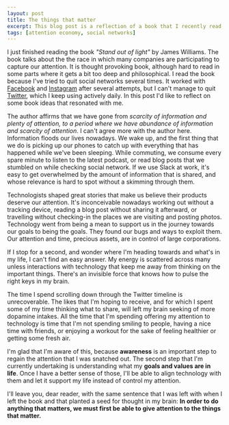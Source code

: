 ```yaml
---
layout: post
title: The things that matter
excerpt: This blog post is a reflection of a book that I recently read, "Stand out of light", and that talks about the attention economy. I explain how I've also been victim of the attention economy, and why I believe is important to regain it.
tags: [attention economy, social networks]
---
```


I just finished reading the book *"Stand out of light"* by James Williams.
The book talks about the the race in which many companies are participating to capture our attention.
It is thought provoking book,
although hard to read in some parts where it gets a bit too deep and philosophical.
I read the book because I've tried to quit social networks several times.
It worked with [Facebook](https://facebook.com) and [Instagram](https://instagram.com) after several attempts,
but I can't manage to quit [Twitter](https://twitter.com),
which I keep using actively daily.
In this post I'd like to reflect on some book ideas that resonated with me.

The author affirms that we have gone from *scarcity of information and plenty of attention,
to a period where we have abundance of information and scarcity of attention*.
I can't agree more with the author here.
Information floods our lives nowadays.
We wake up,
and the first thing that we do is picking up our phones to catch up with everything that has happened while we've been sleeping.
While commuting,
we consume every spare minute to listen to the latest podcast,
or read blog posts that we stumbled on while checking social network.
If we use Slack at work,
it's easy to get overwhelmed by the amount of information that is shared,
and whose relevance is hard to spot without a skimming through them.

Technologists shaped great stories that make us believe their products deserve our attention.
It's inconceivable nowadays working out without a tracking device, reading a blog post without sharing it afterward, or travelling without checking-in the places we are visiting and posting photos.
Technology went from being a mean to support us in the journey towards our goals to being the goals. 
They found our bugs and ways to exploit them.
Our attention and time, 
precious assets, 
are in control of large corporations. 

If I stop for a second,
and wonder where I'm heading towards and what's in my life,
I can't find an easy answer.
My energy is scattered across many unless interactions with technology that keep me away from thinking on the important things.
There's an invisible force that knows how to pulse the right keys in my brain.

The time I spend scrolling down through the Twitter timeline is unrecoverable. 
The likes that I'm hoping to receive,
and for which I spent some of my time thinking what to share,
will left my brain seeking of more dopamine intakes.
All the time that I'm spending offering my attention to technology is time that I'm not spending smiling to people,
having a nice time with friends, 
or enjoying a workout for the sake of feeling healthier or getting some fresh air.

I'm glad that I'm aware of this,
because **awareness** is an important step to regain the attention that I was snatched out.
The second step that I'm currently undertaking is understanding what my **goals and values are in life**. 
Once I have a better sense of those,
I'll be able to align technology with them and let it support my life instead of control my attention.

I'll leave you, 
dear reader,
with the same sentence that I was left with when I left the book and that planted a seed for thought in my brain:
**In order to do anything that matters, we must first be able to give attention to the things that matter.**
